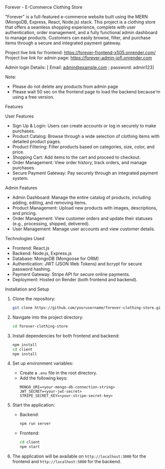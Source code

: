 Forever - E-Commerce Clothing Store

"Forever" is a full-featured e-commerce website built using the MERN (MongoDB, Express, React, Node.js) stack. This project is a clothing store that offers a seamless shopping experience, complete with user authentication, order management, and a fully functional admin dashboard to manage products. Customers can easily browse, filter, and purchase items through a secure and integrated payment gateway.

Project live link for frontend: https://forever-frontend-x505.onrender.com/
Project live link for admin page: https://forever-admin-iofl.onrender.com

Admin login Details: [ Email: admin@example.com ; password: admin123]

Note:
- Please do not delete any products from admin page
- Please wait 50 sec on the frontend page to load the backend because'm using a free version.

Features

User Features
- Sign Up & Login: Users can create accounts or log in securely to make purchases.
- Product Catalog: Browse through a wide selection of clothing items with detailed product pages.
- Product Filtering: Filter products based on categories, size, color, and price.
- Shopping Cart: Add items to the cart and proceed to checkout.
- Order Management: View order history, track orders, and manage purchases.
- Secure Payment Gateway: Pay securely through an integrated payment system.

Admin Features
- Admin Dashboard: Manage the entire catalog of products, including adding, editing, and removing items.
- Product Management: Upload new products with images, descriptions, and pricing.
- Order Management: View customer orders and update their statuses (e.g., processing, shipped, delivered).
- User Management: Manage user accounts and view customer details.

Technologies Used
- Frontend: React.js
- Backend: Node.js, Express.js
- Database: MongoDB (Mongoose for ORM)
- Authentication: JWT (JSON Web Tokens) and bcrypt for secure password hashing.
- Payment Gateway: Stripe API for secure online payments.
- Deployment: Hosted on Render (both frontend and backend).

Installation and Setup

1. Clone the repository:
   ```bash
   git clone https://github.com/yourusername/forever-clothing-store.git
   ```

2. Navigate into the project directory:
   ```bash
   cd forever-clothing-store
   ```

3. Install dependencies for both frontend and backend:
   ```bash
   npm install
   cd client
   npm install
   ```

4. Set up environment variables:
   - Create a `.env` file in the root directory.
   - Add the following keys:
     ```
     MONGO_URI=<your-mongo-db-connection-string>
     JWT_SECRET=<your-jwt-secret>
     STRIPE_SECRET_KEY=<your-stripe-secret-key>
     ```

5. Start the application:
   - Backend:
     ```bash
     npm run server
     ```
   - Frontend:
     ```bash
     cd client
     npm start
     ```

6. The application will be available on `http://localhost:3000` for the frontend and `http://localhost:5000` for the backend.

